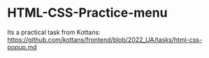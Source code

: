 # HTML-CSS-Practice-menu
Its a practical task from Kottans: https://github.com/kottans/frontend/blob/2022_UA/tasks/html-css-popup.md
